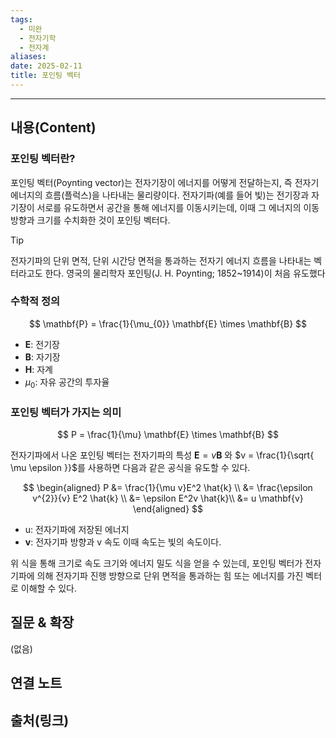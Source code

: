 ```yaml
---
tags:
  - 미완
  - 전자기학
  - 전자계
aliases: 
date: 2025-02-11
title: 포인팅 벡터
---
```


---

## 내용(Content)

### 포인팅 벡터란?

포인팅 벡터(Poynting vector)는 전자기장이 에너지를 어떻게 전달하는지, 즉 전자기 에너지의 흐름(플럭스)을 나타내는 물리량이다. 전자기파(예를 들어 빛)는 전기장과 자기장이 서로를 유도하면서 공간을 통해 에너지를 이동시키는데, 이때 그 에너지의 이동 방향과 크기를 수치화한 것이 포인팅 벡터다.

>[!tip]
>전자기파의 단위 면적, 단위 시간당 면적을 통과하는 전자기 에너지 흐름을 나타내는 벡터라고도 한다. 영국의 물리학자 포인팅(J. H. Poynting; 1852~1914)이 처음 유도했다


### 수학적 정의

$$
\mathbf{P} = \frac{1}{\mu_{0}} \mathbf{E} \times \mathbf{B}
$$

- $\mathbf{E}$: 전기장
- $\mathbf{B}$: 자기장
- $\mathbf{H}$: 자계
- $\mu_{0}$: 자유 공간의 투자율


### 포인팅 벡터가 가지는 의미

$$
P = \frac{1}{\mu} \mathbf{E} \times \mathbf{B}
$$

전자기파에서 나온 포인팅 벡터는 전자기파의 특성 $\mathbf{E} = v\mathbf{B}$ 와 $v = \frac{1}{\sqrt{ \mu \epsilon }}$를 사용하면 다음과 같은 공식을 유도할 수 있다.

$$
\begin{aligned}
P &= \frac{1}{\mu v}E^2 \hat{k} \\
&= \frac{\epsilon v^{2}}{v} E^2 \hat{k} \\
&= \epsilon E^2v \hat{k}\\
&= u \mathbf{v}
\end{aligned}
$$

- u: 전자기파에 저장된 에너지
- $\mathbf{v}$: 전자기파 방향과 v 속도 이때 속도는 빛의 속도이다.

위 식을 통해 크기로 속도 크기와 에너지 밀도 식을 얻을 수 있는데, 포인팅 벡터가 전자기파에 의해 전자기파 진행 방향으로 단위 면적을 통과하는 힘 또는 에너지를 가진 벡터로 이해할 수 있다.



## 질문 & 확장

(없음)

## 연결 노트

## 출처(링크)





